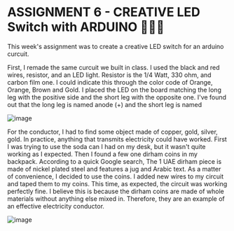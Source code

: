 # **ASSIGNMENT 6 - CREATIVE LED Switch with ARDUINO** 🎨🔮✨ #
This week's assignment was to create a creative LED switch for an arduino curcuit.

First, I remade the same curcuit we built in class. I used the black and red wires, resistor, and an LED light.
Resistor is the 1/4 Watt, 330 ohm, and carbon film one. I could indicate this through the color code of Orange, Orange, Brown and Gold.
I placed the LED on the board matching the long leg with the positive side and the short leg with the opposite one. I've found out that the long leg is named anode (+) and the short leg is named 

![image](https://user-images.githubusercontent.com/90750426/160467017-50c466ea-26d0-4834-bd04-13b7fbfa2f7d.png)

For the conductor, I had to find some object made of copper, gold, silver, gold. In practice, anything that transmits electricity could have worked. First I was trying to use the soda can I had on my desk, but it wasn't quite working as I expected. Then I found a few one dirham coins in my backpack. According to a quick Google search, The 1 UAE dirham piece is made of nickel plated steel and features a jug and Arabic text. As a matter of convenience, I decided to use the coins. I added new wires to my circuit and taped them to my coins. This time, as expected, the circuit was working perfectly fine. I believe this is because the dirham coins are made of whole materials without anything else mixed in. Therefore, they are an example of an effective electricity conductor.

![image](https://user-images.githubusercontent.com/90750426/160467249-45fd733a-21ea-4ba3-9580-e29304eb6450.png)


